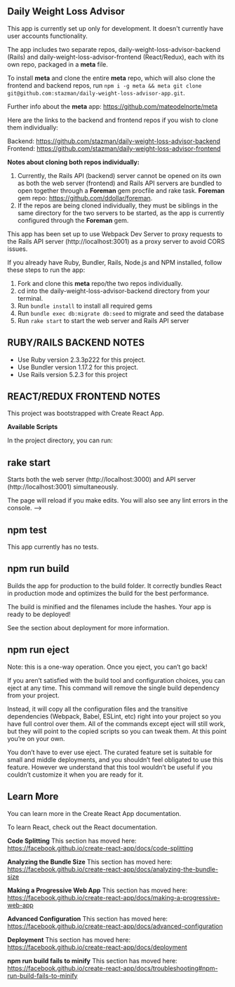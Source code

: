## Daily Weight Loss Advisor

This app is currently set up only for development. It doesn't currently have user accounts functionality.

The app includes two separate repos, daily-weight-loss-advisor-backend (Rails) and daily-weight-loss-advisor-frontend (React/Redux), each with its own repo, packaged in a **meta** file. 

To install **meta** and clone the entire **meta** repo, which will also clone the frontend and backend repos, run ```npm i -g meta && meta git clone git@github.com:stazman/daily-weight-loss-advisor-app.git```. 

Further info about the **meta** app: https://github.com/mateodelnorte/meta

Here are the links to the backend and frontend repos if you wish to clone them individually:

Backend: https://github.com/stazman/daily-weight-loss-advisor-backend
Frontend: https://github.com/stazman/daily-weight-loss-advisor-frontend

**Notes about cloning both repos individually:** 
  1. Currently, the Rails API (backend) server cannot be opened on its own as both the web server (frontend) and Rails API servers are bundled to open together through a **Foreman** gem procfile and rake task. **Foreman** gem repo: https://github.com/ddollar/foreman.
  2. If the repos are being cloned individually, they must be siblings in the same directory for the two servers to be started, as the app is currently configured through the **Foreman** gem.

This app has been set up to use Webpack Dev Server to proxy requests to the Rails API server (http://localhost:3001) as a proxy server to avoid CORS issues.

If you already have Ruby, Bundler, Rails, Node.js and NPM installed, follow these steps to run the app:

1. Fork and clone this **meta** repo/the two repos individually.
2. cd into the daily-weight-loss-advisor-backend directory from your terminal. 
3. Run ```bundle install``` to install all required gems
4. Run ```bundle exec db:migrate db:seed``` to migrate and seed the database
5. Run ```rake start``` to start the web server and Rails API server


## RUBY/RAILS BACKEND NOTES

* Use Ruby version 2.3.3p222 for this project.
* Use Bundler version 1.17.2 for this project.
* Use Rails version 5.2.3 for this project


## REACT/REDUX FRONTEND NOTES

This project was bootstrapped with Create React App.

**Available Scripts**

In the project directory, you can run:

## rake start
Starts both the web server (http://localhost:3000) and API server (http://localhost:3001) simultaneously.

The page will reload if you make edits.
You will also see any lint errors in the console. -->

## npm test

This app currently has no tests.

## npm run build
Builds the app for production to the build folder.
It correctly bundles React in production mode and optimizes the build for the best performance.

The build is minified and the filenames include the hashes.
Your app is ready to be deployed!

See the section about deployment for more information.

## npm run eject
Note: this is a one-way operation. Once you eject, you can’t go back!

If you aren’t satisfied with the build tool and configuration choices, you can eject at any time. This command will remove the single build dependency from your project.

Instead, it will copy all the configuration files and the transitive dependencies (Webpack, Babel, ESLint, etc) right into your project so you have full control over them. All of the commands except eject will still work, but they will point to the copied scripts so you can tweak them. At this point you’re on your own.

You don’t have to ever use eject. The curated feature set is suitable for small and middle deployments, and you shouldn’t feel obligated to use this feature. However we understand that this tool wouldn’t be useful if you couldn’t customize it when you are ready for it.

## Learn More
You can learn more in the Create React App documentation.

To learn React, check out the React documentation.

**Code Splitting**
This section has moved here: https://facebook.github.io/create-react-app/docs/code-splitting

**Analyzing the Bundle Size**
This section has moved here: https://facebook.github.io/create-react-app/docs/analyzing-the-bundle-size

**Making a Progressive Web App**
This section has moved here: https://facebook.github.io/create-react-app/docs/making-a-progressive-web-app

**Advanced Configuration**
This section has moved here: https://facebook.github.io/create-react-app/docs/advanced-configuration

**Deployment**
This section has moved here: https://facebook.github.io/create-react-app/docs/deployment

**npm run build fails to minify**
This section has moved here: https://facebook.github.io/create-react-app/docs/troubleshooting#npm-run-build-fails-to-minify

